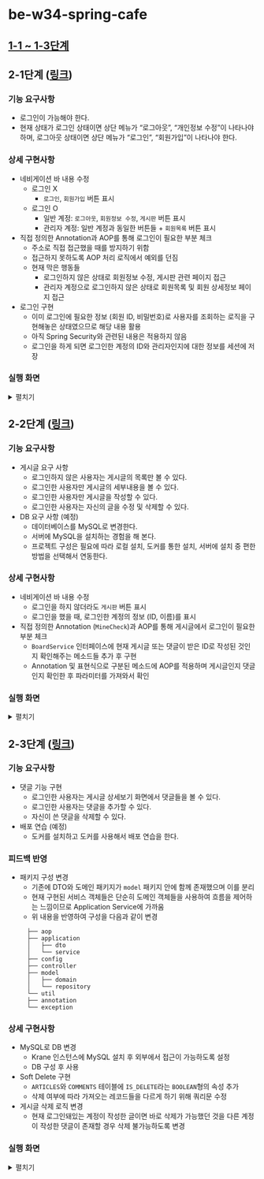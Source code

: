 # be-w34-spring-cafe
## [1-1 ~ 1-3단계](/docs/README_STEP1.md)
## 2-1단계 ([링크](https://lucas.codesquad.kr/2022-kakao/course/%EC%9B%B9%EB%B0%B1%EC%97%94%EB%93%9C/Kakao-Cafe-2/%EC%B9%B4%EC%B9%B4%EC%98%A4-%EC%B9%B4%ED%8E%98-2---4-%EB%8B%A8%EA%B3%84))
### 기능 요구사항
- 로그인이 가능해야 한다.
- 현재 상태가 로그인 상태이면 상단 메뉴가 “로그아웃”, “개인정보 수정”이 나타나야 하며, 로그아웃 상태이면 상단 메뉴가 “로그인”, “회원가입”이 나타나야 한다.
### 상세 구현사항
- 네비게이션 바 내용 수정
  - 로그인 X
    - `로그인`, `회원가입` 버튼 표시
  - 로그인 O
    - 일반 계정: `로그아웃`, `회원정보 수정`, `게시판` 버튼 표시
    - 관리자 계정: 일반 계정과 동일한 버튼들 + `회원목록` 버튼 표시
- 직접 정의한 Annotation과 AOP를 통해 로그인이 필요한 부분 체크
  - 주소로 직접 접근했을 때를 방지하기 위함
  - 접근하지 못하도록 AOP 처리 로직에서 예외를 던짐
  - 현재 막은 행동들
    - 로그인하지 않은 상태로 회원정보 수정, 게시판 관련 페이지 접근
    - 관리자 계정으로 로그인하지 않은 상태로 회원목록 및 회원 상세정보 페이지 접근
- 로그인 구현
  - 이미 로그인에 필요한 정보 (회원 ID, 비밀번호)로 사용자를 조회하는 로직을 구현해놓은 상태였으므로 해당 내용 활용
  - 아직 Spring Security와 관련된 내용은 적용하지 않음
  - 로그인을 하게 되면 로그인한 계정의 ID와 관리자인지에 대한 정보를 세션에 저장
### 실행 화면
<details>
    <summary>펼치기</summary>
    <h4>< 로그인 성공 ></h4>
    <img src="img/step2_1_1_login_o.gif" alt="step2_1_1_login_o">
    <h4>< 로그인 실패 ></h4>
    <img src="img/step2_1_2_login_x.gif" alt="step2_1_2_login_x">
    <h4>< 일반 계정으로 로그인 후 확인 ></h4>
    <img src="img/step2_1_3_login_common.gif" alt="step2_1_3_login_common">
    <h4>< 관리자 계정으로 로그인 후 확인 ></h4>
    <img src="img/step2_1_4_login_admin.gif" alt="step2_1_4_login_admin">
    <h4>< 로그인하지 않았을 때 접근 방지 ></h4>
    <img src="img/step2_1_5_ban.gif" alt="step2_1_5_ban">
</details>

## 2-2단계 ([링크](https://lucas.codesquad.kr/2022-kakao/course/%EC%9B%B9%EB%B0%B1%EC%97%94%EB%93%9C/Kakao-Cafe-2/%EC%8A%A4%ED%94%84%EB%A7%81-%EC%B9%B4%ED%8E%98-2---2-%EB%8B%A8%EA%B3%84))
### 기능 요구사항
- 게시글 요구 사항
  - 로그인하지 않은 사용자는 게시글의 목록만 볼 수 있다.
  - 로그인한 사용자만 게시글의 세부내용을 볼 수 있다.
  - 로그인한 사용자만 게시글을 작성할 수 있다.
  - 로그인한 사용자는 자신의 글을 수정 및 삭제할 수 있다.
- DB 요구 사항 (예정)
  - 데이터베이스를 MySQL로 변경한다.
  - 서버에 MySQL을 설치하는 경험을 해 본다.
  - 프로젝트 구성은 필요에 따라 로컬 설치, 도커를 통한 설치, 서버에 설치 중 편한 방법을 선택해서 연동한다.
### 상세 구현사항
- 네비게이션 바 내용 수정
  - 로그인을 하지 않더라도 `게시판` 버튼 표시
  - 로그인을 했을 때, 로그인한 계정의 정보 (ID, 이름)를 표시
- 직접 정의한 Annotation (`MineCheck`)과 AOP를 통해 게시글에서 로그인이 필요한 부분 체크
  - `BoardService` 인터페이스에 현재 게시글 또는 댓글이 받은 ID로 작성된 것인지 확인해주는 메소드들 추가 후 구현
  - Annotation 및 표현식으로 구분된 메소드에 AOP를 적용하며 게시글인지 댓글인지 확인한 후 파라미터를 가져와서 확인
### 실행 화면
<details>
    <summary>펼치기</summary>
    <h4>< 게시글 접근 ></h4>
    <img src="img/step2_2_1_read_article.gif" alt="step2_2_1_read_article">
    <h4>< 게시글 추가 후 수정, 삭제 ></h4>
    <img src="img/step2_2_2_modify_delete_article.gif" alt="step2_2_2_modify_delete_article">
    <h4>< 게시글 수정 및 삭제 실패 ></h4>
    <img src="img/step2_2_3_modify_delete_article_fail.gif" alt="step2_2_3_modify_delete_article_fail">
    <h4>< 댓글 추가 후 삭제 ></h4>
    <img src="img/step2_2_4_add_delete_comment.gif" alt="step2_2_4_add_delete_comment">
    <h4>< 댓글 삭제 실패 ></h4>
    <img src="img/step2_2_5_delete_comment_fail.gif" alt="step2_2_5_delete_comment_fail">
</details>

## 2-3단계 ([링크](https://lucas.codesquad.kr/2022-kakao/course/%EC%9B%B9%EB%B0%B1%EC%97%94%EB%93%9C/Kakao-Cafe-2/4%EB%8B%A8%EA%B3%84--User%EC%99%80-Question-%EA%B4%80%EA%B3%84-%EC%84%A4%EC%A0%95))
### 기능 요구사항
- 댓글 기능 구현
  - 로그인한 사용자는 게시글 상세보기 화면에서 댓글들을 볼 수 있다.
  - 로그인한 사용자는 댓글을 추가할 수 있다.
  - 자신이 쓴 댓글을 삭제할 수 있다.
- 배포 연습 (예정)
  - 도커를 설치하고 도커를 사용해서 배포 연습을 한다.
### 피드백 반영
- 패키지 구성 변경
  - 기존에 DTO와 도메인 패키지가 `model` 패키지 안에 함께 존재했으며 이를 분리
  - 현재 구현된 서비스 객체들은 단순히 도메인 객체들을 사용하여 흐름을 제어하는 느낌이므로 Application Service에 가까움
  - 위 내용을 반영하여 구성을 다음과 같이 변경
  ```
    ├── aop
    ├── application
    │   ├── dto
    │   └── service
    ├── config
    ├── controller
    ├── model
    │   ├── domain
    │   └── repository
    └── util
    ├── annotation
    └── exception
  ```
### 상세 구현사항
- MySQL로 DB 변경
  - Krane 인스턴스에 MySQL 설치 후 외부에서 접근이 가능하도록 설정
  - DB 구성 후 사용
- Soft Delete 구현
  - `ARTICLES`와 `COMMENTS` 테이블에 `IS_DELETE`라는 `BOOLEAN`형의 속성 추가
  - 삭제 여부에 따라 가져오는 레코드들을 다르게 하기 위해 쿼리문 수정
- 게시글 삭제 로직 변경
  - 현재 로그인돼있는 계정이 작성한 글이면 바로 삭제가 가능했던 것을 다른 계정이 작성한 댓글이 존재할 경우 삭제 불가능하도록 변경
### 실행 화면
<details>
    <summary>펼치기</summary>
    <h4>< 다른 계정의 댓글로 인한 삭제 실패 ></h4>
    <img src="img/step2_3_1_delete_article_failed.gif" alt="step2_3_1_delete_article_failed">
    <h4>< 댓글 삭제 ></h4>
    <img src="img/step2_3_2_delete_comment.gif" alt="step2_3_2_delete_comment">
    <h4>< 게시글 삭제 ></h4>
    <img src="img/step2_3_3_delete_article.gif" alt="step2_3_3_delete_article">
    <h4>< 게시글 및 댓글 작성 후 삭제 ></h4>
    <img src="img/step2_3_4_make_and_delete_all.gif" alt="step2_3_4_make_and_delete_all">
    <h4>< Soft Delete 확인 ></h4>
    <img src="img/step2_3_5_soft_delete.gif" alt="step2_3_5_soft_delete">
</details>